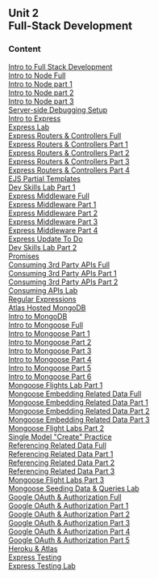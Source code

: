 ## Unit 2 <br> Full-Stack Development

### Content

[Intro to Full Stack Development](./1-intro-full-stack/1.1-intro-fullstack-http.md)<br>
[Intro to Node Full](./2-node/1.2-intro-to-node-full.md)<br>
[Intro to Node part 1](./2-node/1.2-intro-to-node-1.md)<br>
[Intro to Node part 2](./2-node/1.2-intro-to-node-2.md)<br>
[Intro to Node part 3](./2-node/1.2-intro-to-node-3.md)<br>
[Server-side Debugging Setup](./2-node/1.3-server-side-debugging-setup.md)<br>
[Intro to Express](./3-express-framework/3.1-intro-express.md)<br>
[Express Lab](./3-express-framework/3.1.1-intro-express-lab.md)<br> 
[Express Routers & Controllers Full](./3-express-framework/3.2-express-routers-controllers-full.md)<br>
[Express Routers & Controllers Part 1](./3-express-framework/3.2-express-routers-controllers-1.md)<br>
[Express Routers & Controllers Part 2](./3-express-framework/3.2-express-routers-controllers-2.md)<br>
[Express Routers & Controllers Part 3](./3-express-framework/3.2-express-routers-controllers-3.md)<br>
[Express Routers & Controllers Part 4](./3-express-framework/3.2-express-routers-controllers-4.md)<br>
[EJS Partial Templates](./3-express-framework/3.3-ejs-partial-templates.md)<br>
[Dev Skills Lab Part 1](./3-express-framework/3.3.1-dev-skills-lab-part-1.md)<br> 
[Express Middleware Full](./3-express-framework/3.4-express-middleware-full.md)<br>
[Express Middleware Part 1](./3-express-framework/3.4-express-middleware-1.md)<br>
[Express Middleware Part 2](./3-express-framework/3.4-express-middleware-2.md)<br>
[Express Middleware Part 3](./3-express-framework/3.4-express-middleware-3.md)<br>
[Express Middleware Part 4](./3-express-framework/3.4-express-middleware-4.md)<br>
[Express Update To Do](./3-express-framework/3.5-express-update-to-do.md)<br>
[Dev Skills Lab Part 2](./3-express-framework/3.5.1-dev-skills-lab-part-2.md)<br> 
[Promises](./4-promises/4.1-js-promises.md)<br>
[Consuming 3rd Party APIs Full](./5-apis/5.1-consuming-3rd-party-apis-full.md)<br>
[Consuming 3rd Party APIs Part 1](./5-apis/5.1-consuming-3rd-party-apis-1.md)<br>
[Consuming 3rd Party APIs Part 2](./5-apis/5.1-consuming-3rd-party-apis-2.md)<br>
[Consuming APIs Lab](./5-apis/5.2-consuming-apis-lab.md)<br> 
[Regular Expressions](./6-regular-expressions/6.1-regular-expressions.md)<br>
[Atlas Hosted MongoDB](./7-mongodb/7.1-atlas-hosted-mongodb.md)<br>
[Intro to MongoDB](./7-mongodb/7.2-mongodb-intro.md)<br>
[Intro to Mongoose Full](./8-mongoose/8.1-mongoose-intro-full.md)<br>
[Intro to Mongoose Part 1](./8-mongoose/8.1-mongoose-intro-1.md)<br>
[Intro to Mongoose Part 2](./8-mongoose/8.1-mongoose-intro-2.md)<br>
[Intro to Mongoose Part 3](./8-mongoose/8.1-mongoose-intro-3.md)<br>
[Intro to Mongoose Part 4](./8-mongoose/8.1-mongoose-intro-4.md)<br>
[Intro to Mongoose Part 5](./8-mongoose/8.1-mongoose-intro-5.md)<br>
[Intro to Mongoose Part 6](./8-mongoose/8.1-mongoose-intro-6.md)<br>
[Mongoose Flights Lab Part 1](./8-mongoose/8.1.2-mongoose-flights-lab-part-1.md)<br>
[Mongoose Embedding Related Data Full](./8-mongoose/8.2-mongoose-embedding-related-data-full.md)<br>
[Mongoose Embedding Related Data Part 1](./8-mongoose/8.2-mongoose-embedding-related-data-1.md)<br>
[Mongoose Embedding Related Data Part 2](./8-mongoose/8.2-mongoose-embedding-related-data-2.md)<br>
[Mongoose Embedding Related Data Part 3](./8-mongoose/8.2-mongoose-embedding-related-data-3.md)<br>
[Mongoose Flight Labs Part 2](./8-mongoose/8.2.1-mongoose-flights-lab-part-2.md)<br>
[Single Model "Create" Practice](./8-mongoose/8.3-optional-mongoose-single-model-create-practice.md)<br>
[Referencing Related Data Full](./8-mongoose/8.4-mongoose-referencing-related-data-full.md)<br>
[Referencing Related Data Part 1](./8-mongoose/8.4-mongoose-referencing-related-data-1.md)<br>
[Referencing Related Data Part 2](./8-mongoose/8.4-mongoose-referencing-related-data-2.md)<br>
[Referencing Related Data Part 3](./8-mongoose/8.4-mongoose-referencing-related-data-3.md)<br>
[Mongoose Flight Labs Part 3](./8-mongoose/8.4.1-mongoose-flights-lab-part-3.md)<br>
[Mongoose Seeding Data & Queries Lab](./8-mongoose/8.4.2-mongoose-seeding-data-and-queries-lab.md)<br> 
[Google OAuth & Authorization Full](./9-authentication/9.1-oauth-authentication-full.md)<br>
[Google OAuth & Authorization Part 1](./9-authentication/9.1-oauth-authentication-1.md)<br>
[Google OAuth & Authorization Part 2](./9-authentication/9.1-oauth-authentication-2.md)<br>
[Google OAuth & Authorization Part 3](./9-authentication/9.1-oauth-authentication-3.md)<br>
[Google OAuth & Authorization Part 4](./9-authentication/9.1-oauth-authentication-4.md)<br>
[Google OAuth & Authorization Part 5](./9-authentication/9.1-oauth-authentication-5.md)<br>
[Heroku & Atlas](./10-heroku-atlas-deployment/README.md)<br>
[Express Testing](./11-testing-node/11.1-express-tdd-master/README.md)<br>
[Express Testing Lab](./11-testing-node/11.1.1-express-testing-lab/README.md)<br> 


